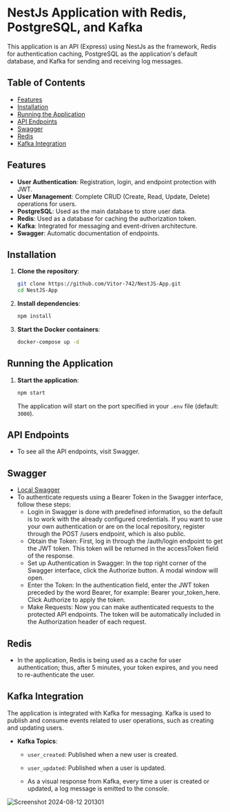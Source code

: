 
# NestJs Application with Redis, PostgreSQL, and Kafka

This application is an API (Express) using NestJs as the framework, Redis for authentication caching, PostgreSQL as the application's default database, and Kafka for sending and receiving log messages.

## Table of Contents

- [Features](#features)
- [Installation](#installation)
- [Running the Application](#running-the-application)
- [API Endpoints](#api-endpoints)
- [Swagger](#swagger)
- [Redis](#redis)
- [Kafka Integration](#kafka-integration)

## Features

- **User Authentication**: Registration, login, and endpoint protection with JWT.
- **User Management**: Complete CRUD (Create, Read, Update, Delete) operations for users.
- **PostgreSQL**: Used as the main database to store user data.
- **Redis**: Used as a database for caching the authorization token.
- **Kafka**: Integrated for messaging and event-driven architecture.
- **Swagger**: Automatic documentation of endpoints.

## Installation

1. **Clone the repository**:

   ```bash
   git clone https://github.com/Vitor-742/NestJS-App.git
   cd NestJS-App
   ```

2. **Install dependencies**:

   ```bash
   npm install
   ```

3. **Start the Docker containers**:

   ```bash
   docker-compose up -d
   ```

## Running the Application

1. **Start the application**:

   ```bash
   npm start
   ```

   The application will start on the port specified in your `.env` file (default: `3000`).

## API Endpoints
- To see all the API endpoints, visit Swagger.

## Swagger

- [Local Swagger](http://localhost:3000/api/)
- To authenticate requests using a Bearer Token in the Swagger interface, follow these steps:
    - Login in Swagger is done with predefined information, so the default is to work with the already configured credentials. If you want to use your own authentication or are on the local repository, register through the POST /users endpoint, which is also public.
    - Obtain the Token: First, log in through the /auth/login endpoint to get the JWT token. This token will be returned in the accessToken field of the response.
    - Set up Authentication in Swagger: In the top right corner of the Swagger interface, click the Authorize button. A modal window will open.
    - Enter the Token: In the authentication field, enter the JWT token preceded by the word Bearer, for example: Bearer your_token_here. Click Authorize to apply the token.
    - Make Requests: Now you can make authenticated requests to the protected API endpoints. The token will be automatically included in the Authorization header of each request.

## Redis
- In the application, Redis is being used as a cache for user authentication; thus, after 5 minutes, your token expires, and you need to re-authenticate the user.

## Kafka Integration

The application is integrated with Kafka for messaging. Kafka is used to publish and consume events related to user operations, such as creating and updating users.

- **Kafka Topics**:
  - `user_created`: Published when a new user is created.
  - `user_updated`: Published when a user is updated.

  - As a visual response from Kafka, every time a user is created or updated, a log message is emitted to the console.

![Screenshot 2024-08-12 201301](https://github.com/user-attachments/assets/46b6bd5b-935d-4963-b759-f12360f653ff)
